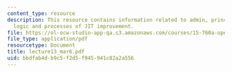 ```yaml
---
content_type: resource
description: This resource contains information related to admin, principles of TPS,
  logic and processes of JIT improvement.
file: https://ol-ocw-studio-app-qa.s3.amazonaws.com/courses/15-760a-operations-management-spring-2002/bbdfab4db9c5f2d5f945941c82a2a556_lecture13_mar6.pdf
file_type: application/pdf
resourcetype: Document
title: lecture13_mar6.pdf
uid: bbdfab4d-b9c5-f2d5-f945-941c82a2a556
---
```

